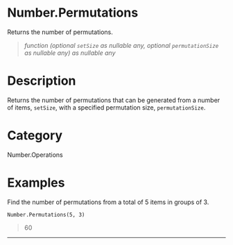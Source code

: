 ﻿# Number.Permutations
Returns the number of permutations.
> _function (optional <code>setSize</code> as nullable any, optional <code>permutationSize</code> as nullable any) as nullable any_
# Description 
Returns the number of permutations that can be generated from a number of items, <code>setSize</code>,  with a specified permutation size, <code>permutationSize</code>.

# Category 
Number.Operations
# Examples 
Find the number of permutations from a total of 5 items in groups of 3.
```
Number.Permutations(5, 3)
```
> 60
***

